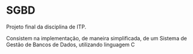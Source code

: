 # SGBD
Projeto final da disciplina de ITP.

Consistem na implementação, de maneira simplificada, de um Sistema de Gestão de Bancos de Dados, utilizando linguagem C
